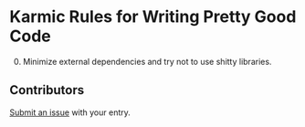 # Karmic Rules for Writing Pretty Good Code

0. Minimize external dependencies and try not to use shitty libraries.

## Contributors

[Submit an issue](https://github.com/karmaniverous/rules/issues) with your entry.
